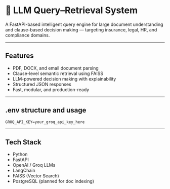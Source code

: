 # 🧠 LLM Query–Retrieval System

A FastAPI-based intelligent query engine for large document understanding and clause-based decision making — targeting insurance, legal, HR, and compliance domains.

---

## Features

- PDF, DOCX, and email document parsing
- Clause-level semantic retrieval using FAISS
- LLM-powered decision making with explainability
- Structured JSON responses
- Fast, modular, and production-ready

---

## .env structure and usage

```GROQ_API_KEY=your_groq_api_key_here```


---

## Tech Stack

- Python
- FastAPI
- OpenAI / Groq LLMs
- LangChain
- FAISS (Vector Search)
- PostgreSQL (planned for doc indexing)



